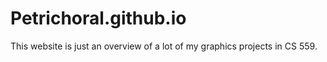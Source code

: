 # Petrichoral.github.io
This website is just an overview of a lot of my graphics projects in CS 559.
